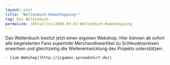 ```yaml
---
layout: post
title: "Weltenbuch-Homeshopping!"
tag: Das Weltenbuch
permalink: /Aktuelles/2008-03-02-Weltenbuch-Homeshopping
---
```



Das Weltenbuch besitzt jetzt einen eigenen Webshop. Hier können ab sofort alle begeisterten Fans supertolle Merchandiseartikel zu Schleuderpreisen erwerben und gleichzeitig die Weiterentwicklung des Projekts unterstützen.

	- [zum Webshop](http://jcgames.spreadshirt.de/)


